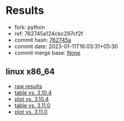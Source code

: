 # Results

- fork: python
- ref: 762745a124cbc297cf2f
- commit hash: [762745a](https://github.com/python/cpython/commit/762745a)
- commit date: 2023-01-11T16:03:31+05:30
- commit merge base: [None](https://github.com/python/cpython/commit/None)

## linux x86_64

- [raw results](bm-20230111-linux-x86_64-python-762745a124cbc297cf2f-3.12.0a4%2B-762745a.json)
- [table vs. 3.10.4](bm-20230111-linux-x86_64-python-762745a124cbc297cf2f-3.12.0a4%2B-762745a-vs-3.10.4.md)
- [plot vs. 3.10.4](bm-20230111-linux-x86_64-python-762745a124cbc297cf2f-3.12.0a4%2B-762745a-vs-3.10.4.png)
- [table vs. 3.11.0](bm-20230111-linux-x86_64-python-762745a124cbc297cf2f-3.12.0a4%2B-762745a-vs-3.11.0.md)
- [plot vs. 3.11.0](bm-20230111-linux-x86_64-python-762745a124cbc297cf2f-3.12.0a4%2B-762745a-vs-3.11.0.png)


